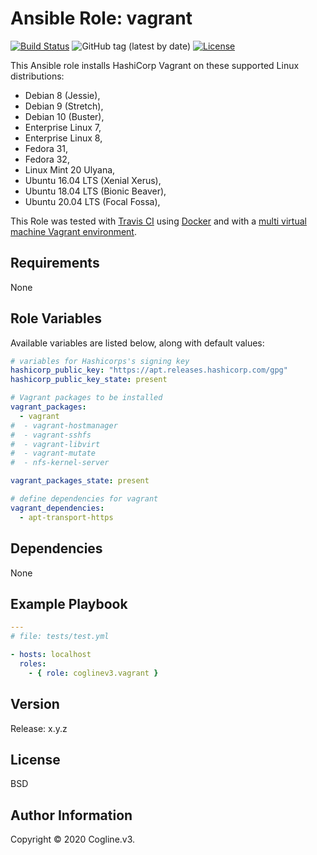 # Ansible Role: vagrant

[![Build Status](https://travis-ci.com/coglinev3/ansible-role-vagrant.svg?branch=master)](https://travis-ci.com/coglinev3/ansible-role-vagrant) ![GitHub tag (latest by date)](https://img.shields.io/github/v/tag/coglinev3/ansible-role-vagrant) [![License](https://img.shields.io/badge/License-BSD%203--Clause-blue.svg)](https://raw.githubusercontent.com/coglinev3/ansible-role-vagrant/master/LICENSE)

This Ansible role installs HashiCorp Vagrant on these supported Linux distributions:

* Debian 8 (Jessie),
* Debian 9 (Stretch),
* Debian 10 (Buster),
* Enterprise Linux 7, 
* Enterprise Linux 8, 
* Fedora 31,
* Fedora 32,
* Linux Mint 20 Ulyana,
* Ubuntu 16.04 LTS (Xenial Xerus),
* Ubuntu 18.04 LTS (Bionic Beaver),
* Ubuntu 20.04 LTS (Focal Fossa),

This Role was tested with [Travis CI](https://travis-ci.com/coglinev3/ansible-role-vagrant "Travis CI") using [Docker](https://www.docker.com/ "Docker") and  with a [multi virtual machine Vagrant environment](https://ansible-development.readthedocs.io "Environment for developing and testing Ansible roles").

## Requirements

None


## Role Variables

Available variables are listed below, along with default values:

```yml
# variables for Hashicorps's signing key
hashicorp_public_key: "https://apt.releases.hashicorp.com/gpg"
hashicorp_public_key_state: present

# Vagrant packages to be installed
vagrant_packages:
  - vagrant
#  - vagrant-hostmanager
#  - vagrant-sshfs
#  - vagrant-libvirt
#  - vagrant-mutate
#  - nfs-kernel-server

vagrant_packages_state: present

# define dependencies for vagrant
vagrant_dependencies:
  - apt-transport-https
```

## Dependencies

None


## Example Playbook

```yml
---
# file: tests/test.yml

- hosts: localhost
  roles:
    - { role: coglinev3.vagrant }
```

## Version

Release: x.y.z


## License

BSD


## Author Information

Copyright &copy; 2020 Cogline.v3.
